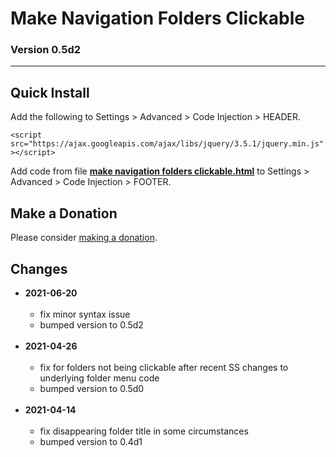 # Make Navigation Folders Clickable

### Version 0.5d2

---

## Quick Install

Add the following to Settings > Advanced > Code Injection > HEADER.

`<script src="https://ajax.googleapis.com/ajax/libs/jquery/3.5.1/jquery.min.js"></script>`

Add code from file **[make navigation folders clickable.html](make%20navigation%20folders%20clickable.html#L1)** to Settings >
Advanced > Code Injection > FOOTER.

## Make a Donation

Please consider [making a donation](https://github.com/tomsWebConsulting/twcsl#make-a-donation).

## Changes

* **2021-06-20**
<br><br>
  * fix minor syntax issue
  * bumped version to 0.5d2
  <br><br>
* **2021-04-26**
<br><br>
  * fix for folders not being clickable after recent SS changes to underlying
    folder menu code
  * bumped version to 0.5d0
  <br><br>
* **2021-04-14**
<br><br>
  * fix disappearing folder title in some circumstances
  * bumped version to 0.4d1
